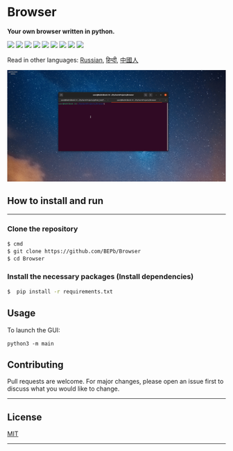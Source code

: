 # Browser
<b> Your own browser written in python.</b>
<p>
  <img  src="https://img.shields.io/github/stars/BEPb/Browser" />
  <img src="https://img.shields.io/github/contributors/BEPb/Browser" />
  <img src="https://img.shields.io/github/last-commit/BEPb/Browser" />
  <img src="https://visitor-badge.laobi.icu/badge?page_id=BEPb.Browser" />
  <img src="https://img.shields.io/github/languages/count/BEPb/Browser" />
  <img src="https://img.shields.io/github/languages/top/BEPb/Browser" />

  <img src="https://img.shields.io/badge/license-MIT-blue.svg?color=f64152" />
  <img  src="https://img.shields.io/github/issues/BEPb/Browser" />
  <img  src="https://img.shields.io/github/issues-pr/BEPb/Browser" />
</p>


Read in other languages: [Russian](README.ru.md), [हिन्दी](README.hindi.md), [中國人](README.chinese.md)



![GUI](images/Browser.gif)



## How to install and run
____
### Clone the repository
 
```sh
$ cmd
$ git clone https://github.com/BEPb/Browser
$ cd Browser
```
 
### Install the necessary packages (Install dependencies)
```sh
$  pip install -r requirements.txt
```

## Usage
To launch the GUI:
```
python3 -m main
```

## Contributing
Pull requests are welcome. For major changes, please open an issue first to discuss what you would like to change.
____

## License


[MIT](LICENSE.txt)

____


